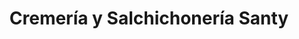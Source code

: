 ---
title: "Cremería y Salchichonería Santy"
url: /san-andres-cholula/cremeria-y-salchichoneria-santy/
shop: Milch
---